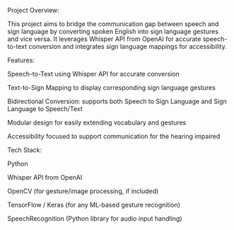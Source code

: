 Project Overview: 

This project aims to bridge the communication gap between speech and sign language by converting spoken English into sign language gestures and vice versa. It leverages Whisper API from OpenAI for accurate speech-to-text conversion and integrates sign language mappings for accessibility.

Features: 

Speech-to-Text using Whisper API for accurate conversion 

Text-to-Sign Mapping to display corresponding sign language gestures

Bidirectional Conversion: supports both Speech to Sign Language and Sign Language to Speech/Text

Modular design for easily extending vocabulary and gestures

Accessibility focused to support communication for the hearing impaired

Tech Stack: 

Python

Whisper API from OpenAI

OpenCV (for gesture/image processing, if included)

TensorFlow / Keras (for any ML-based gesture recognition)

SpeechRecognition (Python library for audio input handling)
